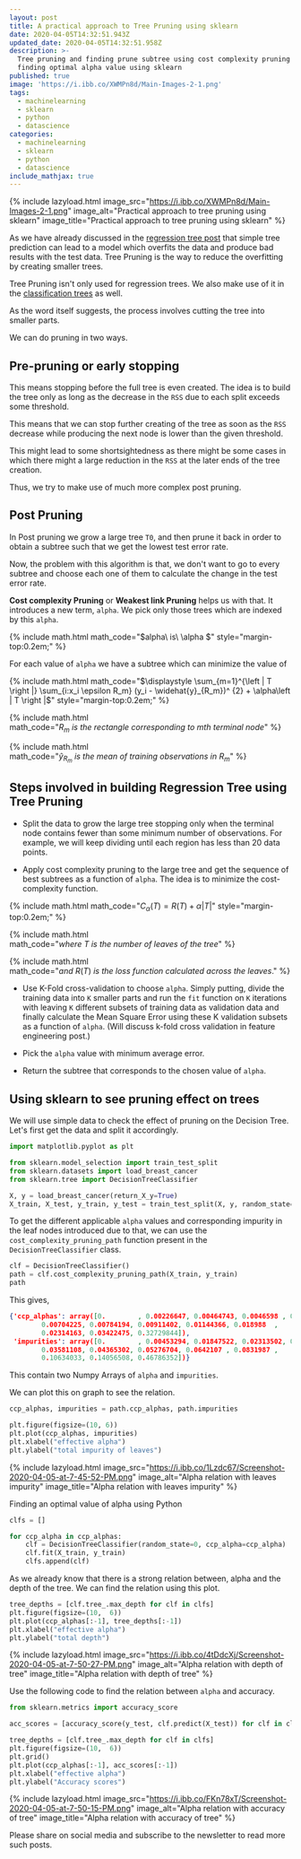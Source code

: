 ```yaml
---
layout: post
title: A practical approach to Tree Pruning using sklearn
date: 2020-04-05T14:32:51.943Z
updated_date: 2020-04-05T14:32:51.958Z
description: >-
  Tree pruning and finding prune subtree using cost complexity pruning or and
  finding optimal alpha value using sklearn 
published: true
image: 'https://i.ibb.co/XWMPn8d/Main-Images-2-1.png'
tags:
  - machinelearning
  - sklearn
  - python
  - datascience
categories:
  - machinelearning
  - sklearn
  - python
  - datascience
include_mathjax: true
---
```

{% include lazyload.html image_src="https://i.ibb.co/XWMPn8d/Main-Images-2-1.png" image_alt="Practical approach to tree pruning using sklearn" image_title="Practical approach to tree pruning using sklearn" %}

As we have already discussed in the [regression tree post](https://ranvir.xyz/blog/guide-to-decision-regression-trees/) that simple tree prediction can lead to a model which overfits the data and produce bad results with the test data. Tree Pruning is the way to reduce the overfitting by creating smaller trees.

Tree Pruning isn't only used for regression trees. We also make use of it in the [classification trees](https://ranvir.xyz/blog/decision-tree-algorithms-machine-learning/#classification-trees) as well.

As the word itself suggests, the process involves cutting the tree into smaller parts.

We can do pruning in two ways.

## Pre-pruning or early stopping

This means stopping before the full tree is even created. The idea is to build the tree only as long as the decrease in the `RSS` due to each split exceeds some threshold.

This means that we can stop further creating of the tree as soon as the `RSS` decrease while producing the next node is lower than the given threshold.

This might lead to some shortsightedness as there might be some cases in which there might a large reduction in the `RSS` at the later ends of the tree creation.

Thus, we try to make use of much more complex post pruning.

## Post Pruning

In Post pruning we grow a large tree `T0`, and then prune it back in order to obtain a subtree such that we get the lowest test error rate.

Now, the problem with this algorithm is that, we don't want to go to every subtree and choose each one of them to calculate the change in the test error rate.

**Cost complexity Pruning** or **Weakest link Pruning** helps us with that. It introduces a new term, `alpha`. We pick only those trees which are indexed by this `alpha`.

{% include math.html math_code="$alpha\ is\ \alpha $" style="margin-top:0.2em;" %}

For each value of `alpha` we have a subtree which can minimize the value of

{% include math.html math_code="$\displaystyle \sum_{m=1}^{\left | T \right |} \sum_{i:x_i \epsilon R_m} (y_i - \widehat{y}_{R_m})^ {2} + \alpha\left | T \right |$" style="margin-top:0.2em;" %}

{% include math.html math_code="$R_m\ is\ the\ rectangle\ corresponding\ to\ mth\ terminal\ node$" %}

{% include math.html math_code="$\widehat{y}_{R_m}\ is\ the\ mean\ of\ training\ observations\ in\ R_m$" %}

## Steps involved in building Regression Tree using Tree Pruning

* Split the data to grow the large tree stopping only when the terminal node contains fewer than some minimum number of observations. For example, we will keep dividing until each region has less than 20 data points.

* Apply cost complexity pruning to the large tree and get the sequence of best subtrees as a function of `alpha`. The idea is to minimize the cost-complexity function.

{% include math.html math_code="$C_\alpha(T) = R(T) + \alpha \left | T \right |$" style="margin-top:0.2em;" %}

{% include math.html math_code="$where\ T\ is\ the\ number\ of\ leaves\ of\ the\ tree$" %}

{% include math.html math_code="$and\ R(T)\ is\ the\ loss\ function\ calculated\ across\ the\ leaves.$" %}

* Use K-Fold cross-validation to choose `alpha`. Simply putting, divide the training data into `K` smaller parts and run the `fit` function on `K` iterations with leaving `K` different subsets of training data as validation data and finally calculate the Mean Square Error using these K validation subsets as a function of `alpha`. (Will discuss k-fold cross validation in feature engineering post.)

* Pick the `alpha` value with minimum average error.

* Return the subtree that corresponds to the chosen value of `alpha`.

## Using sklearn to see pruning effect on trees

We will use simple data to check the effect of pruning on the Decision Tree. Let's first get the data and split it accordingly.

```python
import matplotlib.pyplot as plt

from sklearn.model_selection import train_test_split
from sklearn.datasets import load_breast_cancer
from sklearn.tree import DecisionTreeClassifier

X, y = load_breast_cancer(return_X_y=True)
X_train, X_test, y_train, y_test = train_test_split(X, y, random_state=0)
```

To get the different applicable `alpha` values and corresponding impurity in the leaf nodes introduced due to that, we can use the `cost_complexity_pruning_path` function present in the `DecisionTreeClassifier` class.

```python
clf = DecisionTreeClassifier()
path = clf.cost_complexity_pruning_path(X_train, y_train)
path
```

This gives,

```json
{'ccp_alphas': array([0.        , 0.00226647, 0.00464743, 0.0046598 , 0.0056338 ,
        0.00704225, 0.00784194, 0.00911402, 0.01144366, 0.018988  ,
        0.02314163, 0.03422475, 0.32729844]),
 'impurities': array([0.        , 0.00453294, 0.01847522, 0.02313502, 0.02876883,
        0.03581108, 0.04365302, 0.05276704, 0.0642107 , 0.0831987 ,
        0.10634033, 0.14056508, 0.46786352])}
```

This contain two Numpy Arrays of `alpha` and `impurities`.

We can plot this on graph to see the relation. 

```python
ccp_alphas, impurities = path.ccp_alphas, path.impurities

plt.figure(figsize=(10, 6))
plt.plot(ccp_alphas, impurities)
plt.xlabel("effective alpha")
plt.ylabel("total impurity of leaves")
```
{% include lazyload.html image_src="https://i.ibb.co/1Lzdc67/Screenshot-2020-04-05-at-7-45-52-PM.png" image_alt="Alpha relation with leaves impurity" image_title="Alpha relation with leaves impurity" %}

Finding an optimal value of alpha using Python

```python
clfs = []

for ccp_alpha in ccp_alphas:
    clf = DecisionTreeClassifier(random_state=0, ccp_alpha=ccp_alpha)
    clf.fit(X_train, y_train)
    clfs.append(clf)
```

As we already know that there is a strong relation between, alpha and the depth of the tree. We can find the relation using this plot.

```python
tree_depths = [clf.tree_.max_depth for clf in clfs]
plt.figure(figsize=(10,  6))
plt.plot(ccp_alphas[:-1], tree_depths[:-1])
plt.xlabel("effective alpha")
plt.ylabel("total depth")
```

{% include lazyload.html image_src="https://i.ibb.co/4tDdcXj/Screenshot-2020-04-05-at-7-50-27-PM.png" image_alt="Alpha relation with depth of tree" image_title="Alpha relation with depth of tree" %}

Use the following code to find the relation between `alpha` and accuracy.

```python
from sklearn.metrics import accuracy_score

acc_scores = [accuracy_score(y_test, clf.predict(X_test)) for clf in clfs]

tree_depths = [clf.tree_.max_depth for clf in clfs]
plt.figure(figsize=(10,  6))
plt.grid()
plt.plot(ccp_alphas[:-1], acc_scores[:-1])
plt.xlabel("effective alpha")
plt.ylabel("Accuracy scores")
```

{% include lazyload.html image_src="https://i.ibb.co/FKn78xT/Screenshot-2020-04-05-at-7-50-15-PM.png" image_alt="Alpha relation with accuracy of tree" image_title="Alpha relation with accuracy of tree" %}

Please share on social media and subscribe to the newsletter to read more such posts.